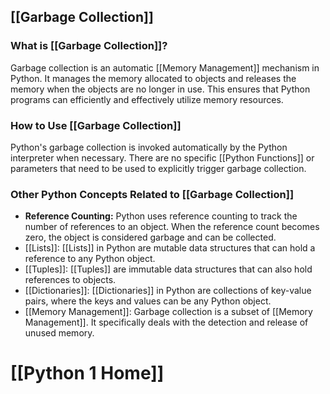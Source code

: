 ## [[Garbage Collection]]

### What is [[Garbage Collection]]?
Garbage collection is an automatic [[Memory Management]] mechanism in Python. It manages the memory allocated to objects and releases the memory when the objects are no longer in use. This ensures that Python programs can efficiently and effectively utilize memory resources.

### How to Use [[Garbage Collection]]
Python's garbage collection is invoked automatically by the Python interpreter when necessary. There are no specific [[Python Functions]] or parameters that need to be used to explicitly trigger garbage collection.

### Other Python Concepts Related to [[Garbage Collection]]
- **Reference Counting:** Python uses reference counting to track the number of references to an object. When the reference count becomes zero, the object is considered garbage and can be collected.
- [[Lists]]: [[Lists]] in Python are mutable data structures that can hold a reference to any Python object.
- [[Tuples]]: [[Tuples]] are immutable data structures that can also hold references to objects.
- [[Dictionaries]]: [[Dictionaries]] in Python are collections of key-value pairs, where the keys and values can be any Python object.
- [[Memory Management]]: Garbage collection is a subset of [[Memory Management]]. It specifically deals with the detection and release of unused memory.
# [[Python 1 Home]]